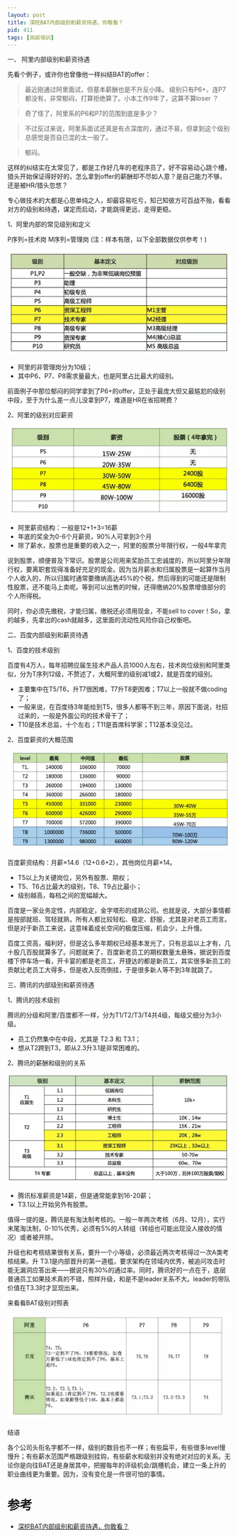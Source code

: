 ```yaml
---
layout: post
title: 深挖BAT内部级别和薪资待遇，你敢看？
pid: 411
tags: [岗前培训]
---
```


一、 阿里内部级别和薪资待遇

先看个例子，或许你也曾像他一样纠结BAT的offer：

> 最近刚通过阿里面试，但基本薪酬也是不升反小降。 级别只有P6+，连P7都没有，非常郁闷，打算拒绝算了。小本工作9年了，这算不算loser ？

> 奇了怪了，阿里系的P6和P7的范围到底是多少？

> 不过反过来说，阿里系面试还真是有点深度的，通过不易，但拿到这个级别总感觉是否自已混的太一般了。

> 郁闷。

这样的纠结实在太常见了，都是工作好几年的老程序员了，好不容易动心跳个槽，猎头开始保证得好好的，怎么拿到offer的薪酬却不尽如人意？是自己能力不够，还是被HR/猎头忽悠？

专心做技术的大都是心思单纯之人，却最容易吃亏，知己知彼方可百战不殆，看看对方的级别和待遇，谋定而后动，才能跳得更远，走得更稳。

1、阿里内部的常见级别和定义

P序列=技术岗 M序列=管理岗 (注：样本有限，以下全部数据仅供参考！)

![](/uploads/2019/06/06-01.jpg)

+ 阿里的非管理岗分为10级；
+ 其中P6、P7、P8需求量最大，也是阿里占比最大的级别。

前面例子中那位郁闷的同学拿到了P6+的offer，正处于最庞大但又最尴尬的级别中段，至于为什么差一点儿没拿到P7，难道是HR在省招聘费？

2、阿里的级别对应薪资

![](/uploads/2019/06/06-02.jpg)

+ 阿里薪资结构：一般是12+1+3=16薪
+ 年底的奖金为0-6个月薪资，90%人可拿到3个月
+ 除了薪水，股票也是重要的收入之一，阿里的股票分年限行权，一般4年拿完

说到股票，顺便普及下常识。股票是公司用来奖励员工忠诚度的，所以阿里分年限行权，要离职套现得准备好充足的现金。因为当月薪水和归属股票是一起算作当月个人收入的，所以归属时通常要缴纳高达45%的个税，然后得到的可能还是限制性股票，还不能马上卖呢。等到可以出售的时候，还得缴纳20%股票增值部分的个人所得税。

同时，你必须先缴税，才能归属，缴税还必须用现金，不能sell to cover！So，拿的越多，先拿出的cash就越多，这里面的流动性风险你自己权衡吧。

二、百度内部级别和薪资待遇

1、百度的技术级别

百度有4万人，每年招聘应届生技术产品人员1000人左右，技术岗位级别和阿里类似，分为T序列12级，不赘述了，大概阿里的级别减1或2，就是百度的级别。

+ 主要集中在T5/T6，升T7很困难，T7升T8更困难；T7以上一般就不做coding了；
+ 一般来说，在百度待3年能给到T5，很多人都等不到三年，原因下面说，社招过来的，一般是外面公司的技术骨干了；
+ T10是技术总监，十个左右；T11是首席科学家；T12基本没见过。

2、百度薪资的大概范围

![](/uploads/2019/06/06-03.jpg)

百度薪资结构：月薪×14.6（12+0.6+2），其他岗位月薪×14。

+ T5以上为关键岗位，另外有股票、期权；
+ T5、T6占比最大的级别，T8、T9占比最小；
+ 级别越高，每档之间的宽幅越大。

百度是一家业务定性，内部稳定，金字塔形的成熟公司。也就是说，大部分事情都是按部就班、驾轻就熟，所有人都比较轻松、稳定、舒服，尤其是对老员工而言。但是对于新员工来说，这意味着成长空间的极度压缩，机会少，上升慢。

百度工资高，福利好，但是这么多年期权已经基本发光了，只有总监以上才有，几十股几百股就算多了。问题就来了，百度新老员工的期权数量太悬殊，据说到百度楼下停车场一看，开卡宴的都是老员工，开捷达的都是新员工，其实很多新员工的贡献比老员工大得多，但是收入反而倒挂，于是很多新人等不到3年就跳了。

三、腾讯的内部级别和薪资待遇

1、腾讯的技术级别

腾讯的分级和阿里/百度都不一样，分为T1/T2/T3/T4共4级，每级又细分为3小级。

+ 员工仍然集中在中段，尤其是 T2.3 和 T3.1；
+ 想从T2跨到T3，即从2.3升3.1是非常困难的。

2、腾讯的薪酬和级别的关系

![](/uploads/2019/06/06-04.jpg)

+ 腾讯标准薪资是14薪，但是通常能拿到16-20薪；
+ T3.1以上开始另外有股票。

值得一提的是，腾讯是有淘汰制考核的。一般一年两次考核（6月、12月），实行末尾淘汰制，0-10%优秀，必须有5%的人转组（转组也可能出现没人接收的情况）或者被开除。

升级也和考核结果很有关系，要升一个小等级，必须最近两次考核得过一次A类考核结果。升 T3.1是内部晋升的第一道槛，要求架构在领域内优秀，被追问攻击时能无漏洞应答出来——据说只有30%的通过率。同时，腾讯好的一点在于，底层普通员工如果技术真的不错，照样升级，和是不是leader关系不大。leader的带队价值在T3.3时才显现出来。

来看看BAT级别对照表

![](/uploads/2019/06/06-05.jpg)

结语

各个公司头衔名字都不一样，级别的数目也不一样；有些扁平，有些很多level慢慢升；有些薪水范围严格跟级别挂钩，有些薪水和级别并没有绝对对应的关系。无论你是向往BAT还是身居其中，把握每年的评级机会/跳槽机会，建立一条上升的职业曲线更为重要。因为，没有变化是一件很可怕的事情。

# 参考
+ [深挖BAT内部级别和薪资待遇，你敢看？](https://mp.weixin.qq.com/s?__biz=MTQzMjE1NjQwMQ==&mid=207265348&idx=1&sn=dce6366818be482a046bba0a639bd31c&scene=7#wechat_redirect)